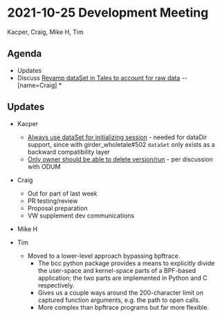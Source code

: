 2021-10-25 Development Meeting
==============================
Kacper, Craig, Mike H, Tim

Agenda
------
* Updates
* Discuss [Revamp dataSet in Tales to account for raw data](https://github.com/whole-tale/girder_wholetale/pull/502) -- [name=Craig]
    * 

Updates
-------
* Kacper
    * [Always use dataSet for initializing session](https://github.com/whole-tale/gwvolman/pull/157) - needed for dataDir support, since with girder_wholetale#502 `dataSet` only exists as a backward compatibility layer
    * [Only owner should be able to delete version/run](https://github.com/whole-tale/wt_versioning/pull/36) - per discussion with ODUM

* Craig
    * Out for part of last week
    * PR testing/review
    * Proposal preparation
    * VW supplement dev communications

* Mike H

* Tim
    * Moved to a lower-level approach bypassing bpftrace.
        * The bcc python package provides a means to explicitly divide the user-space and kernel-space parts of a BPF-based application; the two parts are implemented in Python and C respectively.
        * Gives us a couple ways around the 200-character limit on captured function arguments, e.g. the path to open calls.
        * More complex than bpftrace programs but far more flexible.
